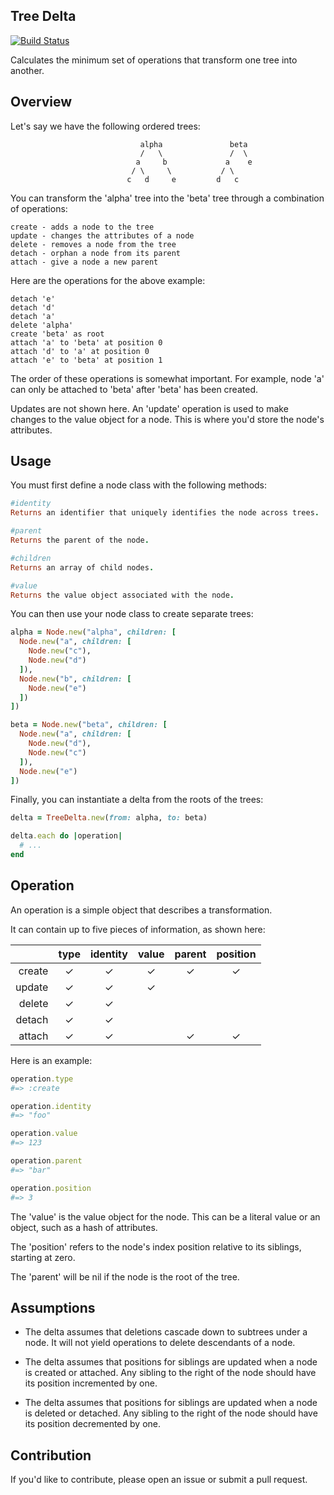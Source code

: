 ## Tree Delta

[![Build Status](https://travis-ci.org/whichdigital/tree_delta.svg?branch=master)](https://travis-ci.org/whichdigital/tree_delta)

Calculates the minimum set of operations that transform one tree into another.

## Overview

Let's say we have the following ordered trees:

```
                             alpha               beta
                             /   \               /  \
                            a     b             a    e
                           / \     \           / \
                          c   d     e         d   c
```

You can transform the 'alpha' tree into the 'beta' tree through a combination
of operations:

```
create - adds a node to the tree
update - changes the attributes of a node
delete - removes a node from the tree
detach - orphan a node from its parent
attach - give a node a new parent
```

Here are the operations for the above example:

```
detach 'e'
detach 'd'
detach 'a'
delete 'alpha'
create 'beta' as root
attach 'a' to 'beta' at position 0
attach 'd' to 'a' at position 0
attach 'e' to 'beta' at position 1
```

The order of these operations is somewhat important. For example, node 'a' can
only be attached to 'beta' after 'beta' has been created.

Updates are not shown here. An 'update' operation is used to make changes to the
value object for a node. This is where you'd store the node's attributes.

## Usage

You must first define a node class with the following methods:

```ruby
#identity
Returns an identifier that uniquely identifies the node across trees.

#parent
Returns the parent of the node.

#children
Returns an array of child nodes.

#value
Returns the value object associated with the node.
```

You can then use your node class to create separate trees:

```ruby
alpha = Node.new("alpha", children: [
  Node.new("a", children: [
    Node.new("c"),
    Node.new("d")
  ]),
  Node.new("b", children: [
    Node.new("e")
  ])
])

beta = Node.new("beta", children: [
  Node.new("a", children: [
    Node.new("d"),
    Node.new("c")
  ]),
  Node.new("e")
])
```

Finally, you can instantiate a delta from the roots of the trees:

```ruby
delta = TreeDelta.new(from: alpha, to: beta)

delta.each do |operation|
  # ...
end
```

## Operation

An operation is a simple object that describes a transformation.

It can contain up to five pieces of information, as shown here:

|          | type     | identity | value    | parent   | position |
| --------:|:--------:|:--------:|:--------:|:--------:|:--------:|
|   create | ✓        | ✓        | ✓        | ✓        | ✓        |
|   update | ✓        | ✓        | ✓        |          |          |
|   delete | ✓        | ✓        |          |          |          |
|   detach | ✓        | ✓        |          |          |          |
|   attach | ✓        | ✓        |          | ✓        | ✓        |

Here is an example:

```ruby
operation.type
#=> :create

operation.identity
#=> "foo"

operation.value
#=> 123

operation.parent
#=> "bar"

operation.position
#=> 3
```

The 'value' is the value object for the node. This can be a literal value
or an object, such as a hash of attributes.

The 'position' refers to the node's index position relative to its siblings,
starting at zero.

The 'parent' will be nil if the node is the root of the tree.

## Assumptions

- The delta assumes that deletions cascade down to subtrees under a node. It
will not yield operations to delete descendants of a node.

- The delta assumes that positions for siblings are updated when a node is
created or attached. Any sibling to the right of the node should have its
position incremented by one.

- The delta assumes that positions for siblings are updated when a node is
deleted or detached. Any sibling to the right of the node should have its
position decremented by one.

## Contribution

If you'd like to contribute, please open an issue or submit a pull request.
